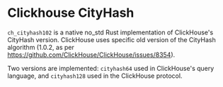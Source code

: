# Clickhouse CityHash

`ch_cityhash102` is a native no_std Rust implementation of ClickHouse's
CityHash version.  ClickHouse uses specific old version of the
CityHash algorithm (1.0.2, as per
<https://github.com/ClickHouse/ClickHouse/issues/8354>).

Two versions are implemented: `cityhash64` used in ClickHouse's query
language, and `cityhash128` used in the ClickHouse protocol.
